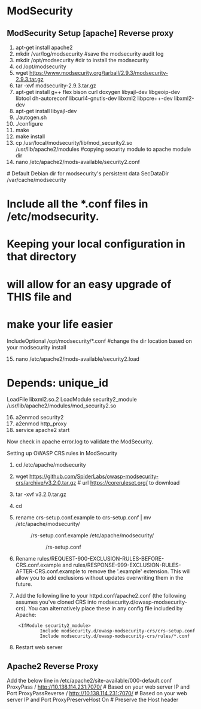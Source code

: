 # ModSecurity
ModSecurity Setup [apache] Reverse proxy
-----------------

1. apt-get install apache2
2. mkdir /var/log/modsecurity #save the modsecurity audit log
3. mkdir /opt/modsecurity #dir to install the modsecurity
4. cd /opt/modsecurity 
5. wget https://www.modsecurity.org/tarball/2.9.3/modsecurity-2.9.3.tar.gz
6. tar -xvf modsecurity-2.9.3.tar.gz
7. apt-get install g++ flex bison curl doxygen libyajl-dev libgeoip-dev libtool dh-autoreconf libcurl4-gnutls-dev libxml2 libpcre++-dev libxml2-dev 
8. apt-get install libyajl-dev
9. ./autogen.sh
10. ./configure
11. make
12. make install
13. cp /usr/local/modsecurity/lib/mod_security2.so /usr/lib/apache2/modules #copying security module to apache module dir
14. nano /etc/apache2/mods-available/security2.conf

<IfModule security2_module>
# Default Debian dir for modsecurity's persistent data
SecDataDir /var/cache/modsecurity

# Include all the *.conf files in /etc/modsecurity.
# Keeping your local configuration in that directory
# will allow for an easy upgrade of THIS file and
# make your life easier
IncludeOptional /opt/modsecurity/*.conf  #change the dir location based on your modsecurity install
</IfModule>

15. nano /etc/apache2/mods-available/security2.load

# Depends: unique_id
LoadFile libxml2.so.2
LoadModule security2_module /usr/lib/apache2/modules/mod_security2.so

16. a2enmod security2
17. a2enmod http_proxy
18. service apache2 start 

Now check in apache error.log to validate the ModSecurity.  

Setting up OWASP CRS rules in ModSecurity

1. cd /etc/apache/modsecurity
2. wget https://github.com/SpiderLabs/owasp-modsecurity-crs/archive/v3.2.0.tar.gz # url https://coreruleset.org/ to download
3. tar -xvf v3.2.0.tar.gz
4. cd <unpacked dir>
5. rename crs-setup.conf.example to crs-setup.conf | mv /etc/apache/modsecurity/<dir>/rs-setup.conf.example /etc/apache/modsecurity/<dir>/rs-setup.conf
6. Rename rules/REQUEST-900-EXCLUSION-RULES-BEFORE-CRS.conf.example and
    rules/RESPONSE-999-EXCLUSION-RULES-AFTER-CRS.conf.example to remove the
    '.example' extension. This will allow you to add exclusions without updates
    overwriting them in the future.
7. Add the following line to your httpd.conf/apache2.conf (the following
    assumes you've cloned CRS into modsecurity.d/owasp-modsecurity-crs). You
    can alternatively place these in any config file included by Apache:

        <IfModule security2_module>
                Include modsecurity.d/owasp-modsecurity-crs/crs-setup.conf
                Include modsecurity.d/owasp-modsecurity-crs/rules/*.conf
    </IfModule>
8. Restart web server

Apache2 Reverse Proxy
---------------------

Add the below line in /etc/apache2/site-available/000-default.conf
 ProxyPass / http://10.138.114.231:7070/   # Based on your web server IP and Port
 ProxyPassReverse / http://10.138.114.231:7070/ # Based on your web server IP and Port
 ProxyPreserveHost On # Preserve the Host header 
 
 










